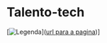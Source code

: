 # Talento-tech

[![Legenda](https://www.inova.pr.gov.br/sites/default/arquivos_restritos/files/styles/escala_940_largura_/public/imagem/2024-04/talento_tech_pr_-_logo.webp?itok=0RW0V1Ie)]([url para a pagina](https://www.inova.pr.gov.br/Pagina/Talento-Tech-PR))]

